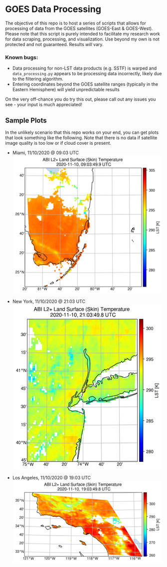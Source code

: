 # GOES Data Processing

The objective of this repo is to host a series of scripts that allows for processing of data from the GOES satellites (GOES-East & GOES-West). Please note that this script is purely intended to facilitate my research work for data scraping, processing, and visualization. Use beyond my own is not protected and not guaranteed. Results *will* vary.

### Known bugs:
* Data processing for non-LST data products (e.g. SSTF) is warped and `data_processing.py` appears to be processing data incorrectly, likely due to the filtering algorithm.
* Entering coordinates beyond the GOES satellite ranges (typically in the Eastern Hemisphere) will yield unpredictable results

On the very off-chance you do try this out, please call out any issues you see - your input is much appreciated!

## Sample Plots
In the unlikely scenario that this repo works on your end, you can get plots that look something like the following. Note that there is no data if satellite image quality is too low or if cloud cover is present.

- Miami, 11/10/2020 @ 09:03 UTC
![Ah damn it, this didn't work, huh?'](https://github.com/mr-gabrielrios/goes-data-processing/blob/master/plots/ABI_L2%2B_LST_Miami_20201110090349.png)

- New York, 11/10/2020 @ 21:03 UTC
![Ah damn it, this didn't work, huh?'](https://github.com/mr-gabrielrios/goes-data-processing/blob/master/plots/ABI_L2%2B_LST_New-York-City_20201110210349.png)

- Los Angeles, 11/10/2020 @ 19:03 UTC
![Ah damn it, this didn't work, huh?'](https://github.com/mr-gabrielrios/goes-data-processing/blob/master/plots/ABI_L2%2B_LST_Los-Angeles_20201110190349.png)